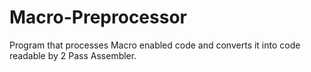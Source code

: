 # Macro-Preprocessor
Program that processes Macro enabled code and converts it into code readable by 2 Pass Assembler.
